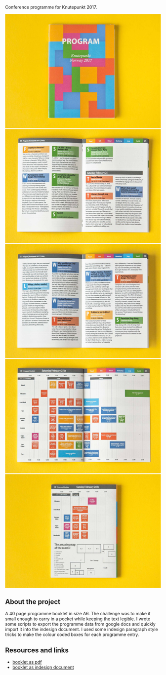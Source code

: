<!-- vim: set ft=markdown spl=en spell :-->
Conference programme for Knutepunkt 2017.

![front cover](kp2017_01.jpg)
![content page](kp2017_02.jpg)
![content page](kp2017_03.jpg)
![program schedule](kp2017_05.jpg)
![back cover](kp2017_06.jpg)

## About the project

A 40 page programme booklet in size A6. The challenge was to make it small
enough to carry in a pocket while keeping the text legible.
I wrote some scripts to export the programme data from google docs and quickly
import it into the indesign document. I used some indesign paragraph style
tricks to make the colour coded boxes for each programme entry.

## Resources and links

* [booklet as pdf][pdf]
* [booklet as indesign document][indesign]



[pdf]: Knutepunkt-2017-program-booklet.web.pdf

[indesign]: Programblekke-KP2017.idml
